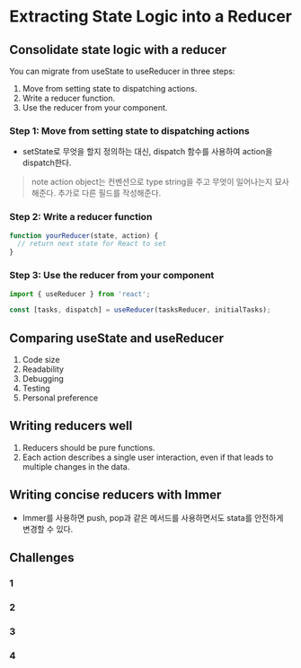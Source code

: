 # Extracting State Logic into a Reducer

## Consolidate state logic with a reducer 
You can migrate from useState to useReducer in three steps:

1. Move from setting state to dispatching actions.
2. Write a reducer function.
3. Use the reducer from your component.

### Step 1: Move from setting state to dispatching actions 
- setState로 무엇을 할지 정의하는 대신, dispatch 함수를 사용하여 action을 dispatch한다.

> note
> action object는 컨벤션으로 type string을 주고 무엇이 일어나는지 묘사해준다. 추가로 다른 필드를 작성해준다. 


### Step 2: Write a reducer function 
```js
function yourReducer(state, action) {
  // return next state for React to set
}
```

### Step 3: Use the reducer from your component
```jsx
import { useReducer } from 'react';

const [tasks, dispatch] = useReducer(tasksReducer, initialTasks);
```

## Comparing useState and useReducer
1. Code size
2. Readability
3. Debugging
4. Testing
5. Personal preference

## Writing reducers well
1. Reducers should be pure functions.
2. Each action describes a single user interaction, even if that leads to multiple changes in the data. 

## Writing concise reducers with Immer 
- Immer를 사용하면 push, pop과 같은 메서드를 사용하면서도 stata를 안전하게 변경할 수 있다.

## Challenges

### 1

### 2

### 3

### 4